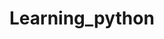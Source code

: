 # Learning_python

<!-- git add . -->
<!-- git commit -m "Message" -->
<!-- git push origin main -->